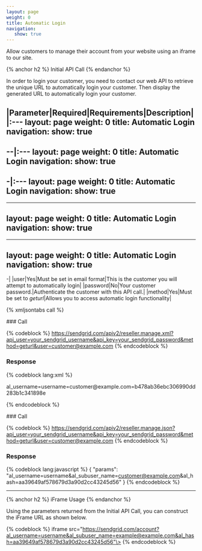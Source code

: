 ```yaml
---
layout: page
weight: 0
title: Automatic Login
navigation:
   show: true
---
```


Allow customers to manage their account from your website using an iframe to our site.


{% anchor h2 %} Initial API Call {% endanchor %}


In order to login your customer, you need to contact our web API to retrieve the unique URL to automatically login your customer. Then display the generated URL to automatically login your customer.

|Parameter|Required|Requirements|Description|
|:---
layout: page
weight: 0
title: Automatic Login
navigation:
   show: true
---
--|:---
layout: page
weight: 0
title: Automatic Login
navigation:
   show: true
---
-|:---
layout: page
weight: 0
title: Automatic Login
navigation:
   show: true
---
---
layout: page
weight: 0
title: Automatic Login
navigation:
   show: true
---
---
layout: page
weight: 0
title: Automatic Login
navigation:
   show: true
---
-|
|user|Yes|Must be set in email format|This is the customer you will attempt to automatically login|
|password|No|Your customer password.|Authenticate the customer with this API call.|
|method|Yes|Must be set to *geturl*|Allows you to access automatic login functionality|

{% xmljsontabs call %}

<div markdown="1" class="tab-content">
<div markdown="1" class="tab-pane" id="call-xml">
### Call

{% codeblock %} https://sendgrid.com/apiv2/reseller.manage.xml?api_user=your_sendgrid_username&api_key=your_sendgrid_password&method=geturl&user=customer@example.com {% endcodeblock %}

### Response


{% codeblock lang:xml %}
<?xml version="1.0" encoding="ISO-8859-1"?>

<params>
   <params>al_username=username=customer@example.com=b478ab36ebc306990dd283b1c341898e</params>
</params>

{% endcodeblock %}


</div>
<div markdown="1" class="tab-pane active" id="call-json">
### Call

{% codeblock %} https://sendgrid.com/apiv2/reseller.manage.json?api_user=your_sendgrid_username&api_key=your_sendgrid_password&method=geturl&user=customer@example.com {% endcodeblock %}

### Response


{% codeblock lang:javascript %}
{
  "params": "al_username=username&al_subuser_name=customer@example.com&al_hash=aa39649af578679d3a90d2cc43245d56"
}
{% endcodeblock %}


</div>
</div>

* * * * *


{% anchor h2 %} iFrame Usage {% endanchor %}


Using the parameters returned from the Initial API Call, you can construct the iFrame URL as shown below.

{% codeblock %} iframe src="https://sendgrid.com/account?al_username=username&al_subuser_name=example@example.com&al_hash=aa39649af578679d3a90d2cc43245d56"\></iframe> {% endcodeblock %}

</div>
</div>

